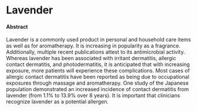 # Lavender

#### Abstract

Lavender is a commonly used product in personal and household care items as well as for aromatherapy. It is increasing in popularity as a fragrance. Additionally, multiple recent publications attest to its antimicrobial activity. Whereas lavender has been associated with irritant dermatitis, allergic contact dermatitis, and photodermatitis, it is anticipated that with increasing exposure, more patients will experience these complications. Most cases of allergic contact dermatitis have been reported as being due to occupational exposures through massage and aromatherapy. One study of the Japanese population demonstrated an increased incidence of contact dermatitis from lavender (from 1.1% to 13.9% over 8 years). It is important that clinicians recognize lavender as a potential allergen.